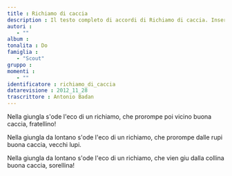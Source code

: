 ```yaml
--- 
title : Richiamo di caccia
description : Il testo completo di accordi di Richiamo di caccia. Inseriscila nel tuo canzoniere!
autori : 
   - ""
album : 
tonalita : Do
famiglia : 
   - "Scout"
gruppo : 
momenti : 
   - ""
identificatore : richiamo_di_caccia
datarevisione : 2012_11_28
trascrittore : Antonio Badan
--- 
```




Nella giungla 
s'ode l'eco di un richiamo,
che prorompe poi vicino
buona caccia, fratellino!


Nella giungla da lontano
s'ode l'eco di un richiamo,
che prorompe dalle rupi
buona caccia, vecchi lupi.


Nella giungla da lontano
s'ode l'eco di un richiamo,
che vien giu dalla collina
buona caccia, sorellina!


